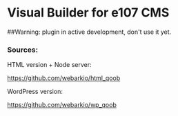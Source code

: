 # Visual Builder for e107 CMS

##Warning: plugin in active development, don't use it yet.


### Sources:

HTML version + Node server:

https://github.com/webarkio/html_qoob

WordPress version:

https://github.com/webarkio/wp_qoob


